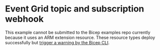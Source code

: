 # Event Grid topic and subscription webhook

This example cannot be submitted to the Bicep examples repo currently because it uses an ARM extension resource. These resource types deploy successfully but [trigger a warning by the Bicep CLI](https://github.com/Azure/bicep/issues/870).
